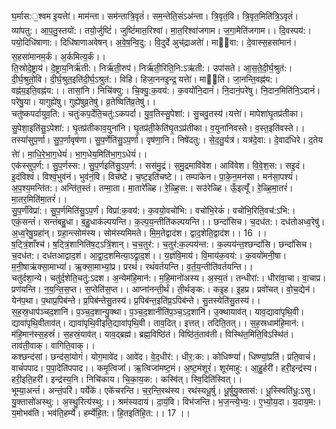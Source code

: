 

  
घ॒र्मास:॒श्वम इ॒यत्तेा॑। माम॑न्ता। सम॑न्तात्रि॒वृतं॑। सम॒न्तेति॒संऽअ॑न्ता। त्रि॒वृतं॒वि। त्रि॒वृत॒मिति॑त्रि॒ऽवृतं॑। व्या॑पतु:। आ॒प॒तु॒स्तयो॑:। तयो॒र्जुष्टिं॑। जुष्टिं॑मात॒रिश्वा॑। मा॒त॒रिश्वा॑जगाम। ज॒गा॒मेति॑जगाम।। दि॒वस्पय॑:। पयो॒दिधि॑षाणा:। दिधि॑षाणाअवेषन्। अ॒वे॒ष॒न्वि॒दु:। वि॒दुर्दे अुच्॑द्राअतेा॑। मा॒वा:। दे॒वास्स॒हसा॑मानं। स॒हसा॑मानम॒र्कं। अ॒र्कमित्य॒र्कं।।  
ति॒स्रोदे॒ष्ट्राय॑। दे॒ष्ट्राय॒निर्ऋ॑ती:। निर्ऋ॑ती॒रुप॑। निर्ऋ॑ती॒रिति॒नि:ऽऋ॑ती:। उपा॑सते। आ॒स॒ते॒दी॒र्घ॒श्रुत॑:। दी॒र्घ॒श्रुतो॒वि। दी॒र्घ॒श्रुत॒इति॑दी॒र्घ॒ऽश्रुत॑:। विहि। हिजा॒ननइ॒न्द्र॒ यत्तेा॑। मा्ति॑। जा॒नन्ति॒वह्न॑य:। वह्न॑य॒इति॒वह्न॑य:।। तासां॒नि। निचि॑क्यु:। चि॒क्यु॒:क॒वय॑:। क॒वयो॑नि॒दानं॑। नि॒दानं॒परे॑षु। नि॒दान॒मिति॑नि॒ऽदानं॑। परे॑षु॒या। यागुह्ये॑षु। गुह्ये॑षुव्र॒तेषु॑। व्र॒तेष्विति॑व्र॒तेषु॑।।  
चतु॑ष्कपर्दायुव॒ति:। चतुः॑कप॒र्देति॒चतु॑:ऽकपर्दा। यु॒व॒तिस्सु॒पेशा॑:। सु॒चवु॒तस्य॑।यत्तेा॑। मापेशा॑घृ॒तप्र॑तीका। सु॒पेशा॒इति॑सु॒ऽपेशा॑:। घृ॒तप्र॑तीकाव॒युना॑नि। घृ॒तप्र॑ती॒केति॑घृ॒तऽप्र॑तीका। व॒युना॑निवस्ते। व॒स्त॒इति॑वस्ते।। तस्यां॑सुप॒र्णा। सु॒प॒र्णावृष॑णा। सु॒प॒र्णेति॑सु॒ऽप॒र्णा। वृष॑णा॒नि। निषे॑दतु:। से॒द॒तु॒र्यत्र॑। यत्र॑दे॒वा:। दे॒वाद॑धिरे। द॒तेय त्तेा॑। मा॒धि॒रे॒भा॒ग॒धेयं॑। भा॒ग॒धेय॒मिति॑भा॒ग॒ऽधेयं॑।।  
एक॑स्सुप॒र्ण:। सु॒प॒र्णस्स:। सु॒प॒र्णइति॑सु॒ऽप॒र्ण:। सस॑मु॒द्रं। स॒मु॒द्रमावि॑वेश। आवि॑वेश। वि॒वे॒श॒स:। सइ॒दं। इ॒दंविश्वं॑। विश्वं॒भुव॑नं। भुव॑नं॒वि। विच॑ष्टे। च॒ष्ट॒इति॑चष्टे।। तम्पा॑केन। पा॒के॒न॒मन॑सा। मन॑सा॒पश्यं॑। अ॒प॒श्य॒मन्ति॑त:। अन्ति॑त॒स्तं। तम्मा॒ता। मा॒तारे॑ळ्हि। रे॒ळ्हि॒स:। सउ॑रेळ्हि। ऊँ॒इत्यूँ॑। रे॒ळ्हि॒मा॒तरं॑। मा॒तर॒मिति॑मा॒तरं॑।।  
सु॒प॒र्णंविप्रा॑:। सु॒प॒र्णमिति॑सु॒ऽप॒र्णं। विप्रा॑:क॒वय॑:। क॒वयो॒वचो॑भि:। वचो॑भि॒रेकं॑। वचो॑भि॒रिति॒वच॑:ऽभि:। एकं॒सन्तं॑। सन्तं॑बहु॒धा। ब॒हु॒धाक॑ल्पयन्ति। क॒ल्प॒य॒न्तीति॑कल्पयन्ति।। छन्दां॑सिच। च॒दध॑त:। दध॑तोअध्व॒रेषु॑। अ॒ध्व॒रेषु॒ग्रहा॑न्। ग्रहा॒न्त्सोम॑स्य। सोम॑स्यमिमते। मि॒म॒तेद्वाद॑श। द्वाद॒शेति॒द्वाद॑श।। 16 ।।  
ष॒ट्त्रिं॒शाँश्च॑। ष॒ट्त्रिं॒शानिति॑ष॒ट्ऽत्रिं॒शान्। च॒च॒तुर॑:। च॒तुर॑:क॒ल्पय॑न्त:। क॒ल्पय॑न्त॒श्छन्दां॑सि। छन्दां॑सिच। च॒दध॑त:। दध॑तआद्वाद॒शं। आ॒द्वा॒द॒शमित्या॒ऽद्वा॒द॒शं।। य॒ज्ञंवि॒माय॑। वि॒माय॑क॒वय॑:। क॒वयो॑मनी॒षा। म॒नी॒षाऋ॑क्सा॒माभ्यां॑। ऋ॒क्सा॒माभ्यां॒प्र। प्ररथं॑। रथं॑वर्तयन्ति। व॒र्त॒य॒न्तीति॑वर्तयन्ति।।  
चतु॑र्दशा॒न्ये। चतु॑र्द॒शेति॒चतु॑:ऽदश। अ॒न्येम॑हि॒मान॑:। म॒हि॒मानो॑अस्य। अ॒स्य॒तं। तन्धीरा॑:। धीरा॑वा॒चा। वा॒चाप्र। प्रण॑यन्ति। न॒य॒न्ति॒स॒प्त। स॒प्तेति॑स॒प्त।। आप्ना॑नन्ती॒र्थं। ती॒र्थङ्क:। कइ॒ह। इ॒हप्र। प्रवो॑चत्। वो॒च॒द्येन॑। येन॑प॒था। प॒थाप्र॒पिब॑न्ते। प्र॒पिब॑न्तेसु॒तस्य॑। प्र॒पिब॑न्त॒इति॑प्र॒ऽपिब॑न्ते। सु॒तस्येति॑सु॒तस्य॑।।  
स॒ह॒स्र॒धाप॑ञ्चद॒शानि॑। प॒ञ्च॒द॒शान्यु॒क्था। प॒ञ्च॒द॒शानीति॑प॒ञ्च॒ऽद॒शानि॑। उ॒क्थायाव॑त्। याव॒द्यावा॑पृथि॒वी। द्यावा॑पृथि॒वीताव॑त्। द्यावा॑पृथि॒वीइति॒द्यावा॑पृथि॒वी। ताव॒दित्। इत्तत्। तदिति॒तत्।। स॒ह॒स्रधाम॑हि॒मान॑:। म॑हि॒मान॑स्स॒हस्रं॑। स॒हस्रं॒याव॑त्। याव॒द्ब्रह्म॑। ब्रह्म॒विष्ठि॑तं। विष्ठि॑तं॒ताव॑ती। विस्थि॑त॒मिति॒विऽस्थि॑तं। ताव॑ती॒वाक्। वागिति॒वाक्।।  
कश्छन्द॑सां। छन्द॑सां॒योगं॑। योग॒मावे॑द। आवे॑द। वे॒द॒धीर॑:। धीर॒:क:। कोधिष्ण्यां॑। धिष्ण्यां॒प्रति॑। प्रति॒वाचं॑। वाचं॑पपाद। प॒पा॒देति॑पपाद।। कमृ॒त्विजां॑। ऋ॒त्विजा॑मष्ट॒मं। अ॒ष्ट॒मंशूरं॑। शूर॑माहु:। आ॒हु॒र्हरी॑। हरी॒इन्द्र॑स्य। हरी॒इति॒हरी॑। इन्द्र॑स्य॒नि। निचि॑काय। चि॒का॒य॒क:। कस्वि॑त्। स्वि॒दिति॑स्वित्।।  
भूम्या॒अन्तं॑। अन्तं॒परि॑। पर्येके॑। एके॑चरन्ति। च॒र॒न्ति॒रथ॑स्य। रथ॑स्यधू॒र्षु। धू॒र्षुयु॒क्तास॑:। धू॒स्स्विति॑धू॒:ऽसु। यु॒क्तासो॑अस्थु:। अ॒स्थु॒रित्य॑स्थु:।। श्रम॑स्यदायं। दा॒यं॒वि। विभ॑जन्ति। भ॒ज॒न्त्ये॒भ्य॒:। ए॒भ्यो॒य॒दा। य॒दाय॒म:। य॒मोभव॑ति। भव॑ति॒हर्म्ये॑। हर्म्ये॑हि॒त:। हि॒तइति॑हि॒त:।। 17 ।।  
